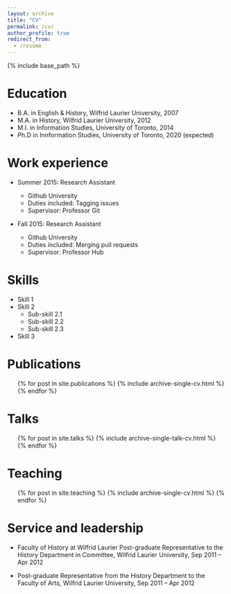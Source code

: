 ```yaml
---
layout: archive
title: "CV"
permalink: /cv/
author_profile: true
redirect_from:
  - /resume
---
```


{% include base_path %}

Education
======
* B.A. in English & History, Wilfrid Laurier University, 2007
* M.A. in History, Wilfrid Laurier University, 2012
* M.I. in Information Studies, University of Toronto, 2014
* Ph.D in Innformation Studies, University of Toronto, 2020 (expected)

Work experience
======
* Summer 2015: Research Assistant
  * Github University
  * Duties included: Tagging issues
  * Supervisor: Professor Git

* Fall 2015: Research Assistant
  * Github University
  * Duties included: Merging pull requests
  * Supervisor: Professor Hub
  
Skills
======
* Skill 1
* Skill 2
  * Sub-skill 2.1
  * Sub-skill 2.2
  * Sub-skill 2.3
* Skill 3

Publications
======
  <ul>{% for post in site.publications %}
    {% include archive-single-cv.html %}
  {% endfor %}</ul>
  
Talks
======
  <ul>{% for post in site.talks %}
    {% include archive-single-talk-cv.html %}
  {% endfor %}</ul>
  
Teaching
======
  <ul>{% for post in site.teaching %}
    {% include archive-single-cv.html %}
  {% endfor %}</ul>
  
Service and leadership
======
* Faculty of History at Wilfrid Laurier
Post-graduate Representative to the History Department in Committee, Wilfrid Laurier University, Sep 2011 – Apr 2012

* Post-graduate Representative from the History Department to the Faculty of Arts, Wilfrid Laurier University, Sep 2011 – Apr 2012

